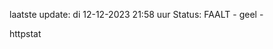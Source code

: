 laatste update: 
di 12-12-2023 21:58   uur 
Status: FAALT - geel - 
<div class="service Y">httpstat</div>